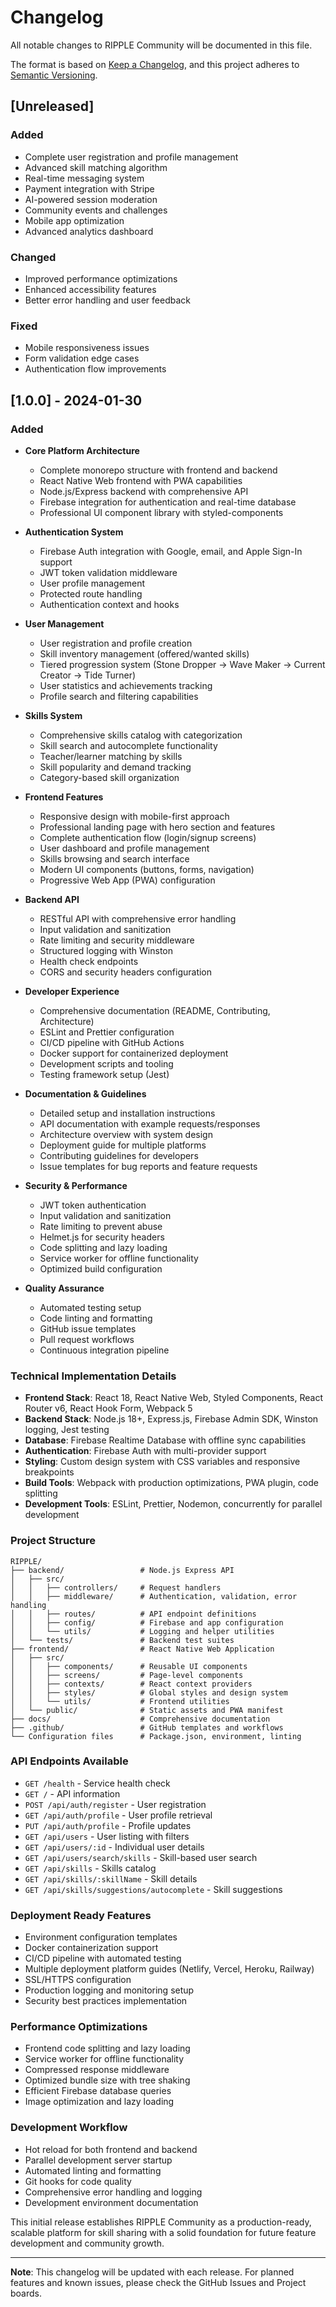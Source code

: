 # Changelog

All notable changes to RIPPLE Community will be documented in this file.

The format is based on [Keep a Changelog](https://keepachangelog.com/en/1.0.0/),
and this project adheres to [Semantic Versioning](https://semver.org/spec/v2.0.0.html).

## [Unreleased]

### Added
- Complete user registration and profile management
- Advanced skill matching algorithm
- Real-time messaging system
- Payment integration with Stripe
- AI-powered session moderation
- Community events and challenges
- Mobile app optimization
- Advanced analytics dashboard

### Changed
- Improved performance optimizations
- Enhanced accessibility features
- Better error handling and user feedback

### Fixed
- Mobile responsiveness issues
- Form validation edge cases
- Authentication flow improvements

## [1.0.0] - 2024-01-30

### Added
- **Core Platform Architecture**
  - Complete monorepo structure with frontend and backend
  - React Native Web frontend with PWA capabilities
  - Node.js/Express backend with comprehensive API
  - Firebase integration for authentication and real-time database
  - Professional UI component library with styled-components

- **Authentication System**
  - Firebase Auth integration with Google, email, and Apple Sign-In support
  - JWT token validation middleware
  - User profile management
  - Protected route handling
  - Authentication context and hooks

- **User Management**
  - User registration and profile creation
  - Skill inventory management (offered/wanted skills)
  - Tiered progression system (Stone Dropper → Wave Maker → Current Creator → Tide Turner)
  - User statistics and achievements tracking
  - Profile search and filtering capabilities

- **Skills System**
  - Comprehensive skills catalog with categorization
  - Skill search and autocomplete functionality
  - Teacher/learner matching by skills
  - Skill popularity and demand tracking
  - Category-based skill organization

- **Frontend Features**
  - Responsive design with mobile-first approach
  - Professional landing page with hero section and features
  - Complete authentication flow (login/signup screens)
  - User dashboard and profile management
  - Skills browsing and search interface
  - Modern UI components (buttons, forms, navigation)
  - Progressive Web App (PWA) configuration

- **Backend API**
  - RESTful API with comprehensive error handling
  - Input validation and sanitization
  - Rate limiting and security middleware
  - Structured logging with Winston
  - Health check endpoints
  - CORS and security headers configuration

- **Developer Experience**
  - Comprehensive documentation (README, Contributing, Architecture)
  - ESLint and Prettier configuration
  - CI/CD pipeline with GitHub Actions
  - Docker support for containerized deployment
  - Development scripts and tooling
  - Testing framework setup (Jest)

- **Documentation & Guidelines**
  - Detailed setup and installation instructions
  - API documentation with example requests/responses
  - Architecture overview with system design
  - Deployment guide for multiple platforms
  - Contributing guidelines for developers
  - Issue templates for bug reports and feature requests

- **Security & Performance**
  - JWT token authentication
  - Input validation and sanitization
  - Rate limiting to prevent abuse
  - Helmet.js for security headers
  - Code splitting and lazy loading
  - Service worker for offline functionality
  - Optimized build configuration

- **Quality Assurance**
  - Automated testing setup
  - Code linting and formatting
  - GitHub issue templates
  - Pull request workflows
  - Continuous integration pipeline

### Technical Implementation Details

- **Frontend Stack**: React 18, React Native Web, Styled Components, React Router v6, React Hook Form, Webpack 5
- **Backend Stack**: Node.js 18+, Express.js, Firebase Admin SDK, Winston logging, Jest testing
- **Database**: Firebase Realtime Database with offline sync capabilities
- **Authentication**: Firebase Auth with multi-provider support
- **Styling**: Custom design system with CSS variables and responsive breakpoints
- **Build Tools**: Webpack with production optimizations, PWA plugin, code splitting
- **Development Tools**: ESLint, Prettier, Nodemon, concurrently for parallel development

### Project Structure
```
RIPPLE/
├── backend/                 # Node.js Express API
│   ├── src/
│   │   ├── controllers/     # Request handlers
│   │   ├── middleware/      # Authentication, validation, error handling
│   │   ├── routes/          # API endpoint definitions
│   │   ├── config/          # Firebase and app configuration
│   │   └── utils/           # Logging and helper utilities
│   └── tests/               # Backend test suites
├── frontend/                # React Native Web Application
│   ├── src/
│   │   ├── components/      # Reusable UI components
│   │   ├── screens/         # Page-level components
│   │   ├── contexts/        # React context providers
│   │   ├── styles/          # Global styles and design system
│   │   └── utils/           # Frontend utilities
│   └── public/              # Static assets and PWA manifest
├── docs/                    # Comprehensive documentation
├── .github/                 # GitHub templates and workflows
└── Configuration files      # Package.json, environment, linting
```

### API Endpoints Available
- `GET /health` - Service health check
- `GET /` - API information
- `POST /api/auth/register` - User registration
- `GET /api/auth/profile` - User profile retrieval
- `PUT /api/auth/profile` - Profile updates
- `GET /api/users` - User listing with filters
- `GET /api/users/:id` - Individual user details
- `GET /api/users/search/skills` - Skill-based user search
- `GET /api/skills` - Skills catalog
- `GET /api/skills/:skillName` - Skill details
- `GET /api/skills/suggestions/autocomplete` - Skill suggestions

### Deployment Ready Features
- Environment configuration templates
- Docker containerization support
- CI/CD pipeline with automated testing
- Multiple deployment platform guides (Netlify, Vercel, Heroku, Railway)
- SSL/HTTPS configuration
- Production logging and monitoring setup
- Security best practices implementation

### Performance Optimizations
- Frontend code splitting and lazy loading
- Service worker for offline functionality
- Compressed response middleware
- Optimized bundle size with tree shaking
- Efficient Firebase database queries
- Image optimization and lazy loading

### Development Workflow
- Hot reload for both frontend and backend
- Parallel development server startup
- Automated linting and formatting
- Git hooks for code quality
- Comprehensive error handling and logging
- Development environment documentation

This initial release establishes RIPPLE Community as a production-ready, scalable platform for skill sharing with a solid foundation for future feature development and community growth.

---

**Note**: This changelog will be updated with each release. For planned features and known issues, please check the GitHub Issues and Project boards.